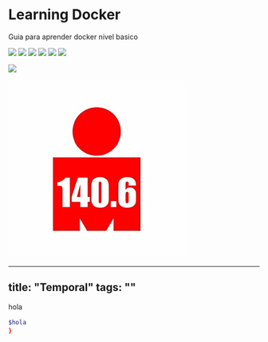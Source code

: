 # Learning Docker

Guia para aprender docker nivel basico

![](https://img.shields.io/github/stars/christiancedeno/learning.docker.svg) ![](https://img.shields.io/github/forks/pandao/editor.md.svg) ![](https://img.shields.io/github/tag/pandao/editor.md.svg) ![](https://img.shields.io/github/release/pandao/editor.md.svg) ![](https://img.shields.io/github/issues/pandao/editor.md.svg) ![](https://img.shields.io/bower/v/editor.md.svg)

![](https://img.shields.io/github/license/christiancedeno/learning.docker)

![Alt text](/images/img.jpg?raw=true "Optional Title")


---
title: "Temporal"
tags: ""
---

hola

```bash
$hola
}
```

